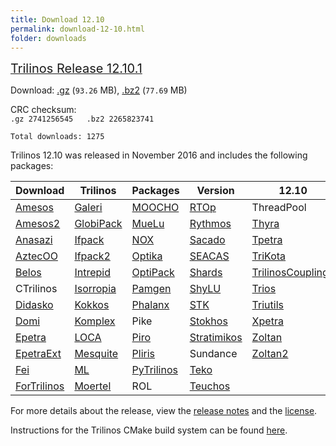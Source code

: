 ```yaml
---
title: Download 12.10
permalink: download-12-10.html
folder: downloads
---
```


<span style="text-decoration: underline;"><span style="font-size: 20px;">Trilinos Release 12.10.1</span></span>

<p>Download: <a href="http://10.185.11.90/download/files/trilinos-12.10.1-Source.tar.gz" class="downloadLink" name="Trilinos 12.10">.gz</a> (<code>93.26</code> MB),
<a href="http://10.185.11.90/download/files/trilinos-12.10.1-Source.tar.bz2" class="downloadLink" name="Trilinos 12.10">.bz2</a> (<code>77.69</code> MB)</p>

CRC checksum:  
`.gz 2741256545  
.bz2 2265823741  
`

`Total downloads: 1275`

Trilinos 12.10 was released in November 2016 and includes the following packages:

Download  | Trilinos | Packages | Version | 12.10
------ | ------ | ------ | -------- | ----------
[Amesos](amesos.html "Amesos") | [Galeri](galeri.html "Galeri") | [MOOCHO](moocho.html "MOOCHO") | [RTOp](rtop.html "RTOp") | ThreadPool
[Amesos2](amesos2.html "Amesos2") | [GlobiPack](globipack.html "GlobiPack") | [MueLu](muelu.html "MueLu") | [Rythmos](rythmos.html "Rythmos") | [Thyra](thyra.html "Thyra")
[Anasazi](anasazi.html "Anasazi") | [Ifpack](ifpack.html "IFPACK") | [NOX](nox_and_loca.html "NOX and LOCA") | [Sacado](sacado.html "Sacado") | [Tpetra](tpetra.html "Tpetra")
[AztecOO](aztecoo.html "AztecOO") | [Ifpack2](ifpack2.html "Ifpack2") | [Optika](optika.html "Optika") | [SEACAS](http:.html.htmltrilinos.sandia.gov.htmlpackages.htmlseacas "SEACAS") | [TriKota](trikota.html "TriKota")
[Belos](belos.html "Belos") | [Intrepid](intrepid.html "Intrepid") | [OptiPack](optipack.html "OptiPack") | [Shards](shards.html "Shards") | [TrilinosCouplings](trilinoscouplings.html "Trilinos Couplings")
CTrilinos | [Isorropia](isorropia.html "Isorropia") | [Pamgen](pamgen.html "PAMGEN") | [ShyLU](shylu.html "ShyLU") | [Trios](trios.html "Trios")
[Didasko](didasko.html "Didasko") | [Kokkos](kokkos.html "Kokkos") | [Phalanx](phalanx.html "Phalanx") | [STK](stk.html "STK") | [Triutils](triutils.html "TriUtils")
[Domi](domi.html) | [Komplex](komplex.html "Komplex") | Pike | [Stokhos](stokhos.html "Stokhos") | [Xpetra](xpetra.html "Xpetra")
[Epetra](epetra.html "Epetra") | [LOCA](nox_and_loca.html "NOX and LOCA") | [Piro](piro.html "Piro") | [Stratimikos](stratimikos.html "Stratimikos") | [Zoltan](zoltan.html "Zoltan")
[EpetraExt](epetraext.html "EpetraExt") | [Mesquite](mesquite.html "Mesquite") | [Pliris](pliris.html "Pliris") | Sundance | [Zoltan2](zoltan2.html "Zoltan2")
[Fei](fei.html "Fei") | [ML](ml.html "ML") | [PyTrilinos](pytrilinos.html "PyTrilinos") | [Teko](teko.html "Teko")
[ForTrilinos](fortrilinos.html "ForTrilinos") | [Moertel](moertel.html "Moertel") | ROL | [Teuchos](teuchos.html "Teuchos")

For more details about the release, view the [release notes](http://trilinos.org/oldsite/release_notes-12.10.html) and the [license](license.html).

Instructions for the Trilinos CMake build system can be found [here](http://trilinos.org/docs/files/TrilinosBuildReference.html).